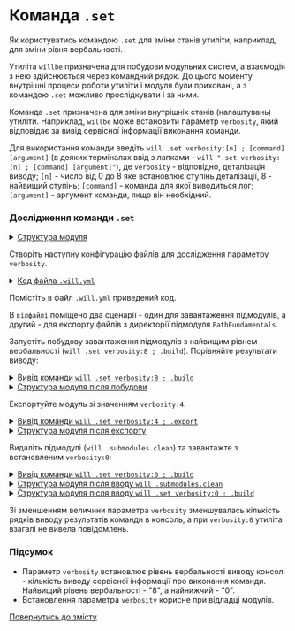 # Командa <code>.set</code>

Як користуватись командою <code>.set</code> для зміни станів утиліти, наприклад, для зміни рівня вербальності.
  
Утиліта `willbe` призначена для побудови модульних систем, а взаємодія з нею здійснюється через командний рядок. До цього моменту внутрішні процеси роботи утиліти і модуля були приховані, а з командою `.set` можливо прослідкувати і за ними.  

Команда `.set` призначена для зміни внутрішніх станів (налаштувань) утиліти. Наприклад, `willbe` може встановити параметр `verbosity`, який відповідає за вивід сервісної інформації виконання команди. 

Для використання команди введіть `will .set verbosity:[n] ; [command] [argument]` (в деяких терміналах  ввід з лапками - `will ".set verbosity:[n] ; [command] [argument]"`), де `verbosity` - відповідно, деталізація виводу; `[n]` - число від 0 до 8 яке встановлює ступінь деталізації, 8 - найвищий ступінь; `[command]` - команда для якої виводиться лог; `[argument]` - аргумент команди, якщо він необхідний.  

### Дослідження команди `.set` 

<details>
  <summary><u>Структура модуля</u></summary>

```
setCommand
     └── .will.yml

```

</details>

Створіть наступну конфігурацію файлів для дослідження параметру `verbosity`. 

<details>
    <summary><u>Код файла <code>.will.yml</code></u></summary>

```yaml
about :

  name : setVerbosity
  description : "To use .set command"
  version : 0.0.1

submodule :
  PathFundamentals : git+https:///github.com/Wandalen/wPathFundamentals.git/out/wPathFundamentals#master

path :

  out : 'out'
  submodule.pathfundamental :
    criterion :
      debug : 1
    path : '.module/PathFundamentals'

step  :

  export.submodule :
    criterion :
      debug : 1
    export : path::submodule.*

build :

  submodules.download :
    criterion :
      default : 1
    steps :
      - submodules.download

  submodules.export :
    criterion :
      export : 1
      default : 1
    steps :
      - export.*

```

</details>

Помістіть в файл `.will.yml` приведений код. 

В `вілфайлі` поміщено два сценарії - один для завантаження підмодулів, а другий - для експорту файлів з директорії підмодуля `PathFundamentals`.  

Запустіть побудову завантаження підмодулів з найвищим рівнем вербальності (`will .set verbosity:8 ; .build`). Порівняйте результати виводу:

<details>
    <summary><u>Вивід команди <code>will .set verbosity:8 ; .build</code></u></summary>

```
[user@user ~]$ will ".set verbosity:8 ; .build"
Command ".set ; .build"
 s module::/path_to_module/UsingSetCommand preformed 1
 s module::/path_to_module/UsingSetCommand preformed 2
 s module::/path_to_module/UsingSetCommand preformed 3
 s module::/path_to_module/UsingSetCommand willFilesFound 1
 s module::/path_to_module/UsingSetCommand willFilesFound 2
Trying to open /path_to_module/UsingSetCommand.will
Trying to open /path_to_module/UsingSetCommand.im.will
Trying to open /path_to_module/UsingSetCommand.ex.will
Trying to open /path_to_module/UsingSetCommand/.will
Trying to open /path_to_module/UsingSetCommand/.im.will
Trying to open /path_to_module/UsingSetCommand/.ex.will
 s module::/path_to_module/UsingSetCommand willFilesFound 3
 s module::/path_to_module/UsingSetCommand willFilesOpened 1
 s module::/path_to_module/UsingSetCommand willFilesOpened 2
   . Read : /path_to_module/UsingSetCommand/.will.yml
 . Read 1 will-files in 0.081s
 s module::setVerbosity willFilesOpened 3
 s module::setVerbosity submodulesFormed 1
 s module::setVerbosity submodulesFormed 2
 s module::PathFundamentals preformed 1
 s module::PathFundamentals preformed 2
 s module::PathFundamentals preformed 3
 s module::PathFundamentals willFilesFound 1
 s module::PathFundamentals willFilesFound 2
Trying to open /path_to_module/UsingSetCommand/.module/PathFundamentals/out/wPathFundamentals.out.will
Trying to open /path_to_module/UsingSetCommand/.module/PathFundamentals/out/wPathFundamentals.out.im.will
Trying to open /path_to_module/UsingSetCommand/.module/PathFundamentals/out/wPathFundamentals.out.ex.will
Trying to open /path_to_module/UsingSetCommand/.module/PathFundamentals/out/wPathFundamentals/.out.will
Trying to open /path_to_module/UsingSetCommand/.module/PathFundamentals/out/wPathFundamentals/.out.im.will
Trying to open /path_to_module/UsingSetCommand/.module/PathFundamentals/out/wPathFundamentals/.out.ex.will
Trying to open /path_to_module/UsingSetCommand/.module/PathFundamentals/out/wPathFundamentals.will
Trying to open /path_to_module/UsingSetCommand/.module/PathFundamentals/out/wPathFundamentals.im.will
Trying to open /path_to_module/UsingSetCommand/.module/PathFundamentals/out/wPathFundamentals.ex.will
Trying to open /path_to_module/UsingSetCommand/.module/PathFundamentals/out/wPathFundamentals/.will
Trying to open /path_to_module/UsingSetCommand/.module/PathFundamentals/out/wPathFundamentals/.im.will
Trying to open /path_to_module/UsingSetCommand/.module/PathFundamentals/out/wPathFundamentals/.ex.will
 !s module::PathFundamentals willFilesFound failed
 s module::PathFundamentals willFilesOpened 1
 !s module::PathFundamentals willFilesOpened failed
 s module::PathFundamentals submodulesFormed 1
 !s module::PathFundamentals 3 failed
 s module::PathFundamentals resourcesFormed 1
 !s module::PathFundamentals resourcesFormed failed
 s module::setVerbosity resourcesFormed 1
 ! Failed to read submodule::PathFundamentals, try to download it with .submodules.download or even clean it before downloading
Failed to open submodule::PathFundamentals at "/path_to_module/UsingSetCommand/.module/PathFundamentals/out/wPathFundamentals"
Found no .out.will file for module::setVerbosity at "/path_to_module/UsingSetCommand/.module/PathFundamentals/out/wPathFundamentals"             
 s module::setVerbosity submodulesFormed 3
 s module::setVerbosity resourcesFormed 2
 s module::setVerbosity resourcesFormed 3

  Building submodules.download
     - filesDelete 1 files at /path_to_module/UsingSetCommand/.module/PathFundamentals in 0.017s
 > git clone https://github.com/Wandalen/wPathFundamentals.git/ .
Клонирование в «.»…
 > git checkout master
Уже на «master»
Ваша ветка обновлена в соответствии с «origin/master».
 > git merge
Уже обновлено.
     + Reflect 92 files /path_to_module/UsingSetCommand/.module/PathFundamentals <- git+https:///github.com/Wandalen/wPathFundamentals.git/out/wPathFundamentals#master in 3.612s
 s module::PathFundamentals willFilesFound 1
 s module::PathFundamentals willFilesFound 2
    Trying to open /path_to_module/UsingSetCommand/.module/PathFundamentals/out/wPathFundamentals.out.will
    Trying to open /path_to_module/UsingSetCommand/.module/PathFundamentals/out/wPathFundamentals.out.im.will
    Trying to open /path_to_module/UsingSetCommand/.module/PathFundamentals/out/wPathFundamentals.out.ex.will
 s module::PathFundamentals willFilesFound 3
 s module::PathFundamentals willFilesOpened 1
 s module::PathFundamentals willFilesOpened 2
     . Read : /path_to_module/UsingSetCommand/.module/PathFundamentals/out/wPathFundamentals.out.will.yml
 s module::PathFundamentals willFilesOpened 3
 s module::PathFundamentals submodulesFormed 1
 s module::PathFundamentals submodulesFormed 2
 s module::PathFundamentals submodulesFormed 3
 s module::PathFundamentals resourcesFormed 1
 s module::PathFundamentals resourcesFormed 2
 s module::PathFundamentals resourcesFormed 3
     + module::PathFundamentals was downloaded in 4.276s
   + 1/1 submodule(s) of module::setVerbosity were downloaded in 4.282s
  Built submodules.download in 4.326s

```

</details>
<details>
  <summary><u>Структура модуля після побудови</u></summary>

```
setCommand
     ├── .module
     └── .will.yml

```

</details>

Експортуйте модуль зі значенням `verbosity:4`.

<details>
    <summary><u>Вивід команди <code>will .set verbosity:4 ; .export</code></u></summary>

```
[user@user ~]$ will .set verbosity:4 ; .export
Command ".set ; .export"
Trying to open /path_to_module/UsingSetCommand.will
Trying to open /path_to_module/UsingSetCommand.im.will
Trying to open /path_to_module/UsingSetCommand.ex.will
Trying to open /path_to_module/UsingSetCommand/.will
Trying to open /path_to_module/UsingSetCommand/.im.will
Trying to open /path_to_module/UsingSetCommand/.ex.will
   . Read : /path_to_module/UsingSetCommand/.will.yml
 . Read 1 will-files in 0.104s
Trying to open /path_to_module/UsingSetCommand/.module/PathFundamentals/out/wPathFundamentals.out.will
Trying to open /path_to_module/UsingSetCommand/.module/PathFundamentals/out/wPathFundamentals.out.im.will
Trying to open /path_to_module/UsingSetCommand/.module/PathFundamentals/out/wPathFundamentals.out.ex.will
 . Read : /path_to_module/UsingSetCommand/.module/PathFundamentals/out/wPathFundamentals.out.will.yml

  Exporting submodules.export
     . Read : /path_to_module/UsingSetCommand/out/setVerbosity.out.will.yml
   . Read 1 will-files in 0.195s
   + Write out archive /path_to_module/UsingSetCommand/ : out/setVerbosity.out.tgs <- .module/PathFundamentals
   + Write out will-file /path_to_module/UsingSetCommand/out/setVerbosity.out.will.yml
   + Exported submodules.export with 46 files in 2.423s
  Exported submodules.export in 2.467s

```

</details>
<details>
  <summary><u>Структура модуля після експорту</u></summary>

```
setCommand
     ├── out
     ├── .module
     └── .will.yml

```

</details>

Видаліть підмодулі (`will .submodules.clean`) та завантажте з встановленим `verbosity:0`:

<details>
    <summary><u>Вивід команди <code>will .set verbosity:0 ; .build</code></u></summary>

```
[user@user ~]$ will .set verbosity:0 ; .build
Command ".set ; .build"
 . Read 1 will-files in 0.082s

```

</details>
<details>
  <summary><u>Структура модуля після вводу <code>will .submodules.clean</code></u></summary>

```
setCommand
     ├── out
     └── .will.yml

```

</details>
<details>
  <summary><u>Структура модуля після вводу <code>will .set verbosity:0 ; .build</code></u></summary>

```
setCommand
     ├── out
     ├── .module
     └── .will.yml

```

</details>

Зі зменшенням величини параметра `verbosity` зменшувалась кількість рядків виводу результатів команди в консоль, а при `verbosity:0` утиліта взагалі не вивела повідомлень.

### Підсумок

- Параметр `verbosity` встановлює рівень вербальності виводу консолі - кількість виводу сервісної інформації про виконання команди. Найвищий рівень вербальності - "8", а найнижчий - "0".
- Встановлення параметра `verbosity` корисне при відладці модулів.
  
[Повернутись до змісту](../README.md#tutorials)
